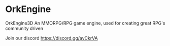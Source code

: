 # OrkEngine
OrkEngine3D An MMORPG/RPG game engine, used for creating great RPG's community driven

Join our discord https://discord.gg/avCkrVA
